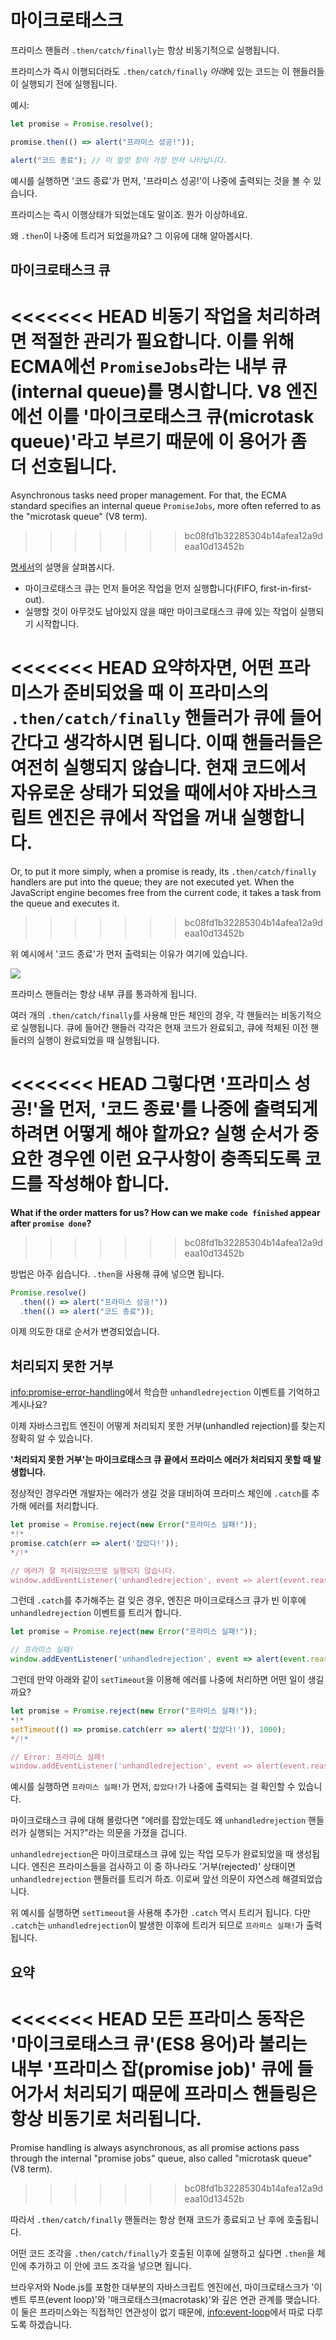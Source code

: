 
# 마이크로태스크

프라미스 핸들러 `.then/catch/finally`는 항상 비동기적으로 실행됩니다.

프라미스가 즉시 이행되더라도 `.then/catch/finally` *아래*에 있는 코드는 이 핸들러들이 실행되기 전에 실행됩니다.

예시:

```js run
let promise = Promise.resolve();

promise.then(() => alert("프라미스 성공!"));

alert("코드 종료"); // 이 얼럿 창이 가장 먼저 나타납니다.
```

예시를 실행하면 '코드 종료'가 먼저, '프라미스 성공!'이 나중에 출력되는 것을 볼 수 있습니다.

프라미스는 즉시 이행상태가 되었는데도 말이죠. 뭔가 이상하네요.

왜 `.then`이 나중에 트리거 되었을까요? 그 이유에 대해 알아봅시다.

## 마이크로태스크 큐

<<<<<<< HEAD
비동기 작업을 처리하려면 적절한 관리가 필요합니다. 이를 위해 ECMA에선 `PromiseJobs`라는 내부 큐(internal queue)를 명시합니다. V8 엔진에선 이를 '마이크로태스크 큐(microtask queue)'라고 부르기 때문에 이 용어가 좀 더 선호됩니다.
=======
Asynchronous tasks need proper management. For that, the ECMA standard specifies an internal queue `PromiseJobs`, more often referred to as the "microtask queue" (V8 term).
>>>>>>> bc08fd1b32285304b14afea12a9deaa10d13452b

[명세서](https://tc39.github.io/ecma262/#sec-jobs-and-job-queues)의 설명을 살펴봅시다.

- 마이크로태스크 큐는 먼저 들어온 작업을 먼저 실행합니다(FIFO, first-in-first-out).
- 실행할 것이 아무것도 남아있지 않을 때만 마이크로태스크 큐에 있는 작업이 실행되기 시작합니다.

<<<<<<< HEAD
요약하자면, 어떤 프라미스가 준비되었을 때 이 프라미스의 `.then/catch/finally` 핸들러가 큐에 들어간다고 생각하시면 됩니다. 이때 핸들러들은 여전히 실행되지 않습니다. 현재 코드에서 자유로운 상태가 되었을 때에서야 자바스크립트 엔진은 큐에서 작업을 꺼내 실행합니다.
=======
Or, to put it more simply, when a promise is ready, its `.then/catch/finally` handlers are put into the queue; they are not executed yet. When the JavaScript engine becomes free from the current code, it takes a task from the queue and executes it.
>>>>>>> bc08fd1b32285304b14afea12a9deaa10d13452b

위 예시에서 '코드 종료'가 먼저 출력되는 이유가 여기에 있습니다.

![](promiseQueue.svg)

프라미스 핸들러는 항상 내부 큐를 통과하게 됩니다.

여러 개의 `.then/catch/finally`를 사용해 만든 체인의 경우, 각 핸들러는 비동기적으로 실행됩니다. 큐에 들어간 핸들러 각각은 현재 코드가 완료되고, 큐에 적체된 이전 핸들러의 실행이 완료되었을 때 실행됩니다.

<<<<<<< HEAD
**그렇다면 '프라미스 성공!'을 먼저, '코드 종료'를 나중에 출력되게 하려면 어떻게 해야 할까요?** 실행 순서가 중요한 경우엔 이런 요구사항이 충족되도록 코드를 작성해야 합니다.
=======
**What if the order matters for us? How can we make `code finished` appear after `promise done`?**
>>>>>>> bc08fd1b32285304b14afea12a9deaa10d13452b

방법은 아주 쉽습니다. `.then`을 사용해 큐에 넣으면 됩니다.

```js run
Promise.resolve()
  .then(() => alert("프라미스 성공!"))
  .then(() => alert("코드 종료"));
```

이제 의도한 대로 순서가 변경되었습니다.

## 처리되지 못한 거부

 <info:promise-error-handling>에서 학습한 `unhandledrejection` 이벤트를 기억하고 계시나요?

이제 자바스크립트 엔진이 어떻게 처리되지 못한 거부(unhandled rejection)를 찾는지 정확히 알 수 있습니다. 

**'처리되지 못한 거부'는 마이크로태스크 큐 끝에서 프라미스 에러가 처리되지 못할 때 발생합니다.**

정상적인 경우라면 개발자는 에러가 생길 것을 대비하여 프라미스 체인에 `.catch`를 추가해 에러를 처리합니다.

```js run
let promise = Promise.reject(new Error("프라미스 실패!"));
*!*
promise.catch(err => alert('잡았다!'));
*/!*

// 에러가 잘 처리되었으므로 실행되지 않습니다.
window.addEventListener('unhandledrejection', event => alert(event.reason));
```

그런데 `.catch`를 추가해주는 걸 잊은 경우, 엔진은 마이크로태스크 큐가 빈 이후에 `unhandledrejection` 이벤트를 트리거 합니다.

```js run
let promise = Promise.reject(new Error("프라미스 실패!"));

// 프라미스 실패!
window.addEventListener('unhandledrejection', event => alert(event.reason));
```

그런데 만약 아래와 같이 `setTimeout`을 이용해 에러를 나중에 처리하면 어떤 일이 생길까요?

```js run
let promise = Promise.reject(new Error("프라미스 실패!"));
*!*
setTimeout(() => promise.catch(err => alert('잡았다!')), 1000);
*/!*

// Error: 프라미스 실패!
window.addEventListener('unhandledrejection', event => alert(event.reason));
```

예시를 실행하면 `프라미스 실패!`가 먼저, `잡았다!`가 나중에 출력되는 걸 확인할 수 있습니다.

마이크로태스크 큐에 대해 몰랐다면 "에러를 잡았는데도 왜 `unhandledrejection` 핸들러가 실행되는 거지?"라는 의문을 가졌을 겁니다.

`unhandledrejection`은 마이크로태스크 큐에 있는 작업 모두가 완료되었을 때 생성됩니다. 엔진은 프라미스들을 검사하고 이 중 하나라도 '거부(rejected)' 상태이면 `unhandledrejection` 핸들러를 트리거 하죠. 이로써 앞선 의문이 자연스레 해결되었습니다.

위 예시를 실행하면 `setTimeout`을 사용해 추가한 `.catch` 역시 트리거 됩니다. 다만 `.catch`는 `unhandledrejection`이 발생한 이후에 트리거 되므로 `프라미스 실패!`가 출력됩니다.

## 요약

<<<<<<< HEAD
모든 프라미스 동작은 '마이크로태스크 큐'(ES8 용어)라 불리는 내부 '프라미스 잡(promise job)' 큐에 들어가서 처리되기 때문에 프라미스 핸들링은 항상 비동기로 처리됩니다.
=======
Promise handling is always asynchronous, as all promise actions pass through the internal "promise jobs" queue, also called "microtask queue" (V8 term).
>>>>>>> bc08fd1b32285304b14afea12a9deaa10d13452b

따라서 `.then/catch/finally` 핸들러는 항상 현재 코드가 종료되고 난 후에 호출됩니다.

어떤 코드 조각을 `.then/catch/finally`가 호출된 이후에 실행하고 싶다면 `.then`을 체인에 추가하고 이 안에 코드 조각을 넣으면 됩니다.

브라우저와 Node.js를 포함한 대부분의 자바스크립트 엔진에선, 마이크로태스크가 '이벤트 루프(event loop)'와 '매크로태스크(macrotask)'와 깊은 연관 관계를 맺습니다. 이 둘은 프라미스와는 직접적인 연관성이 없기 때문에, <info:event-loop>에서 따로 다루도록 하겠습니다.
